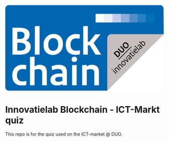 
<p align="center">
    <img src="innovatielab.png"/>    
</p>

# Innovatielab Blockchain - ICT-Markt quiz
This repo is for the quiz used on the ICT-market @ DUO.
